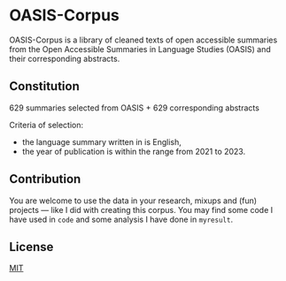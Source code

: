 # OASIS-Corpus

OASIS-Corpus is a library of cleaned texts of open accessible summaries from the Open Accessible Summaries in Language Studies (OASIS) and their corresponding abstracts.

## Constitution

629 summaries selected from OASIS + 629 corresponding abstracts

Criteria of selection:
- the language summary written in is English, 
- the year of publication is within the range from 2021 to 2023.

## Contribution

You are welcome to use the data in your research, mixups and (fun) projects — like I did with creating this corpus. You may find some code I have used in `code` and some analysis I have done in `myresult`.

## License

[MIT](https://choosealicense.com/licenses/mit/)

